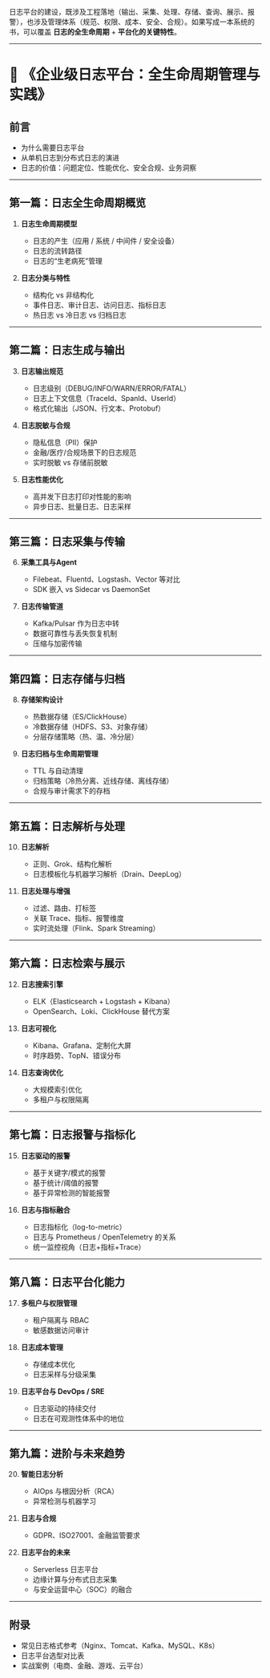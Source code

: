 
日志平台的建设，既涉及工程落地（输出、采集、处理、存储、查询、展示、报警），也涉及管理体系（规范、权限、成本、安全、合规）。如果写成一本系统的书，可以覆盖 **日志的全生命周期** + **平台化的关键特性**。

---

# 📖 《企业级日志平台：全生命周期管理与实践》

## 前言

* 为什么需要日志平台
* 从单机日志到分布式日志的演进
* 日志的价值：问题定位、性能优化、安全合规、业务洞察

---

## 第一篇：日志全生命周期概览

1. **日志生命周期模型**

   * 日志的产生（应用 / 系统 / 中间件 / 安全设备）
   * 日志的流转路径
   * 日志的“生老病死”管理
2. **日志分类与特性**

   * 结构化 vs 非结构化
   * 事件日志、审计日志、访问日志、指标日志
   * 热日志 vs 冷日志 vs 归档日志

---

## 第二篇：日志生成与输出

3. **日志输出规范**

   * 日志级别（DEBUG/INFO/WARN/ERROR/FATAL）
   * 日志上下文信息（TraceId、SpanId、UserId）
   * 格式化输出（JSON、行文本、Protobuf）
4. **日志脱敏与合规**

   * 隐私信息（PII）保护
   * 金融/医疗/合规场景下的日志规范
   * 实时脱敏 vs 存储前脱敏
5. **日志性能优化**

   * 高并发下日志打印对性能的影响
   * 异步日志、批量日志、日志采样

---

## 第三篇：日志采集与传输

6. **采集工具与Agent**

   * Filebeat、Fluentd、Logstash、Vector 等对比
   * SDK 嵌入 vs Sidecar vs DaemonSet
7. **日志传输管道**

   * Kafka/Pulsar 作为日志中转
   * 数据可靠性与丢失恢复机制
   * 压缩与加密传输

---

## 第四篇：日志存储与归档

8. **存储架构设计**

   * 热数据存储（ES/ClickHouse）
   * 冷数据存储（HDFS、S3、对象存储）
   * 分层存储策略（热、温、冷分层）
9. **日志归档与生命周期管理**

   * TTL 与自动清理
   * 归档策略（冷热分离、近线存储、离线存储）
   * 合规与审计需求下的存档

---

## 第五篇：日志解析与处理

10. **日志解析**

    * 正则、Grok、结构化解析
    * 日志模板化与机器学习解析（Drain、DeepLog）
11. **日志处理与增强**

    * 过滤、路由、打标签
    * 关联 Trace、指标、报警维度
    * 实时流处理（Flink、Spark Streaming）

---

## 第六篇：日志检索与展示

12. **日志搜索引擎**

    * ELK（Elasticsearch + Logstash + Kibana）
    * OpenSearch、Loki、ClickHouse 替代方案
13. **日志可视化**

    * Kibana、Grafana、定制化大屏
    * 时序趋势、TopN、错误分布
14. **日志查询优化**

    * 大规模索引优化
    * 多租户与权限隔离

---

## 第七篇：日志报警与指标化

15. **日志驱动的报警**

    * 基于关键字/模式的报警
    * 基于统计/阈值的报警
    * 基于异常检测的智能报警
16. **日志与指标融合**

    * 日志指标化（log-to-metric）
    * 日志与 Prometheus / OpenTelemetry 的关系
    * 统一监控视角（日志+指标+Trace）

---

## 第八篇：日志平台化能力

17. **多租户与权限管理**

    * 租户隔离与 RBAC
    * 敏感数据访问审计
18. **日志成本管理**

    * 存储成本优化
    * 日志采样与分级采集
19. **日志平台与 DevOps / SRE**

    * 日志驱动的持续交付
    * 日志在可观测性体系中的地位

---

## 第九篇：进阶与未来趋势

20. **智能日志分析**

    * AIOps 与根因分析（RCA）
    * 异常检测与机器学习
21. **日志与合规**

    * GDPR、ISO27001、金融监管要求
22. **日志平台的未来**

    * Serverless 日志平台
    * 边缘计算与分布式日志采集
    * 与安全运营中心（SOC）的融合

---

## 附录

* 常见日志格式参考（Nginx、Tomcat、Kafka、MySQL、K8s）
* 日志平台选型对比表
* 实战案例（电商、金融、游戏、云平台）

